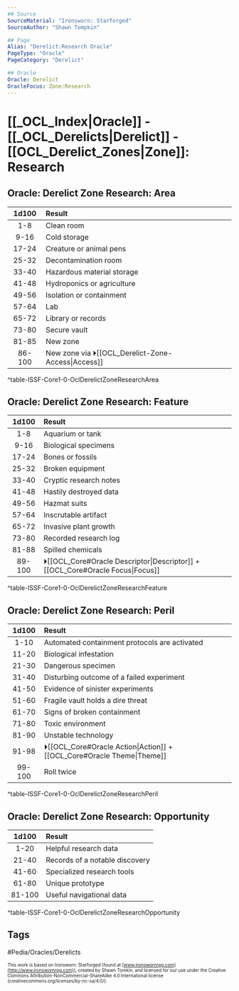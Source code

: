 ```yaml
---
## Source
SourceMaterial: "Ironsworn: Starforged"
SourceAuthor: "Shawn Tompkin"

## Page
Alias: "Derelict:Research Oracle"
PageType: "Oracle"
PageCategory: "Derelict"

## Oracle
Oracle: Derelict
OracleFocus: Zone:Research
---
```

# [[_OCL_Index|Oracle]] - [[_OCL_Derelicts|Derelict]] - [[OCL_Derelict_Zones|Zone]]: Research


## Oracle: Derelict Zone Research: Area
| 1d100 | Result |
|:---:|:--- |
| 1-8 | Clean room |
| 9-16 | Cold storage |
| 17-24 | Creature or animal pens |
| 25-32 | Decontamination room |
| 33-40 | Hazardous material storage |
| 41-48 | Hydroponics or agriculture |
| 49-56 | Isolation or containment |
| 57-64 | Lab |
| 65-72 | Library or records |
| 73-80 | Secure vault |
| 81-85 | New zone |
| 86-100 | New zone via ⏵[[OCL_Derelict-Zone-Access\|Access]] |
^table-ISSF-Core1-0-OclDerelictZoneResearchArea

## Oracle: Derelict Zone Research: Feature
| 1d100 | Result |
|:---:|:--- |
| 1-8 | Aquarium or tank |
| 9-16 | Biological specimens |
| 17-24 | Bones or fossils |
| 25-32 | Broken equipment |
| 33-40 | Cryptic research notes |
| 41-48 | Hastily destroyed data |
| 49-56 | Hazmat suits |
| 57-64 | Inscrutable artifact |
| 65-72 | Invasive plant growth |
| 73-80 | Recorded research log |
| 81-88 | Spilled chemicals |
| 89-100 | ⏵[[OCL_Core#Oracle Descriptor\|Descriptor]] + [[OCL_Core#Oracle Focus\|Focus]] |
^table-ISSF-Core1-0-OclDerelictZoneResearchFeature

## Oracle: Derelict Zone Research: Peril 
| 1d100 | Result |
|:---:|:--- |
| 1-10 | Automated containment protocols are activated |
| 11-20 | Biological infestation |
| 21-30 | Dangerous specimen |
| 31-40 | Disturbing outcome of a failed experiment |
| 41-50 | Evidence of sinister experiments |
| 51-60 | Fragile vault holds a dire threat |
| 61-70 | Signs of broken containment |
| 71-80 | Toxic environment |
| 81-90 | Unstable technology |
| 91-98 | ⏵[[OCL_Core#Oracle Action\|Action]] + [[OCL_Core#Oracle Theme\|Theme]] |
| 99-100 | Roll twice |
^table-ISSF-Core1-0-OclDerelictZoneResearchPeril

## Oracle: Derelict Zone Research: Opportunity
| 1d100 | Result |
|:---:|:--- |
| 1-20 | Helpful research data |
| 21-40 | Records of a notable discovery |
| 41-60 | Specialized research tools |
| 61-80 | Unique prototype |
| 81-100 | Useful navigational data |
^table-ISSF-Core1-0-OclDerelictZoneResearchOpportunity

## Tags
#Pedia/Oracles/Derelicts 

<font size=-2>This work is based on Ironsworn: Starforged (found at [www.ironswornrpg.com](http://www.ironswornrpg.com)), created by Shawn Tomkin, and licensed for our use under the Creative Commons Attribution-NonCommercial-ShareAlike 4.0 International license  (creativecommons.org/licenses/by-nc-sa/4.0/).</font>